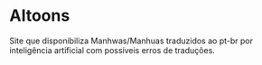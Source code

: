# AItoons
Site que disponibiliza Manhwas/Manhuas traduzidos ao pt-br  por inteligência artificial com possíveis erros de traduções.
